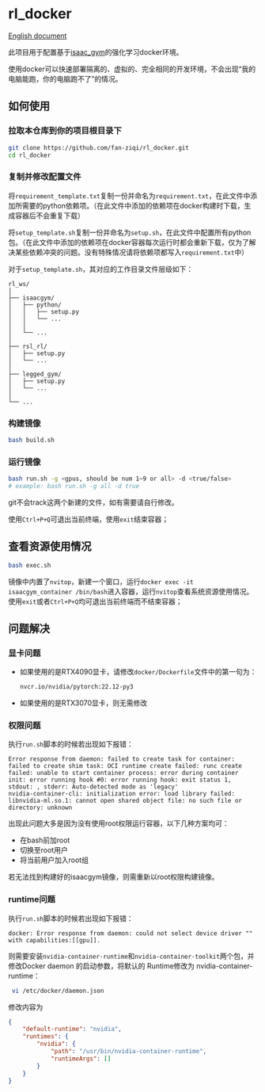# rl_docker

[English document](README.md)

此项目用于配置基于[isaac_gym](https://developer.nvidia.com/isaac-gym)的强化学习docker环境。

使用docker可以快速部署隔离的、虚拟的、完全相同的开发环境，不会出现“我的电脑能跑，你的电脑跑不了”的情况。

## 如何使用

### 拉取本仓库到你的项目根目录下

```bash
git clone https://github.com/fan-ziqi/rl_docker.git
cd rl_docker
```

### 复制并修改配置文件

将`requirement_template.txt`复制一份并命名为`requirement.txt`，在此文件中添加所需要的python依赖项。（在此文件中添加的依赖项在docker构建时下载，生成容器后不会重复下载）

将`setup_template.sh`复制一份并命名为`setup.sh`，在此文件中配置所有python包。（在此文件中添加的依赖项在docker容器每次运行时都会重新下载，仅为了解决某些依赖冲突的问题。没有特殊情况请将依赖项都写入`requirement.txt`中）

对于`setup_template.sh`，其对应的工作目录文件层级如下：

```
rl_ws/
│
├── isaacgym/
│   ├── python/
│   │   ├── setup.py
│   │   └── ...
│   │
│   └── ...
│
├── rsl_rl/
│   ├── setup.py
│   └── ...
│
├── legged_gym/
│   ├── setup.py
│   └── ...
│
└── ...
```

### 构建镜像

```bash
bash build.sh
```

### 运行镜像

```bash
bash run.sh -g <gpus, should be num 1~9 or all> -d <true/false>
# example: bash run.sh -g all -d true
```

git不会track这两个新建的文件，如有需要请自行修改。

使用`Ctrl+P+Q`可退出当前终端，使用`exit`结束容器；

## 查看资源使用情况

```bash
bash exec.sh
```

镜像中内置了`nvitop`，新建一个窗口，运行`docker exec -it isaacgym_container /bin/bash`进入容器，运行`nvitop`查看系统资源使用情况。使用`exit`或者`Ctrl+P+Q`均可退出当前终端而不结束容器；

## 问题解决

### 显卡问题

* 如果使用的是RTX4090显卡，请修改`docker/Dockerfile`文件中的第一句为：

  ```dockerfile
  nvcr.io/nvidia/pytorch:22.12-py3
  ```

* 如果使用的是RTX3070显卡，则无需修改

### 权限问题

执行`run.sh`脚本的时候若出现如下报错：

```
Error response from daemon: failed to create task for container: failed to create shim task: OCI runtime create failed: runc create failed: unable to start container process: error during container init: error running hook #0: error running hook: exit status 1, stdout: , stderr: Auto-detected mode as 'legacy'
nvidia-container-cli: initialization error: load library failed: libnvidia-ml.so.1: cannot open shared object file: no such file or directory: unknown
```

出现此问题大多是因为没有使用root权限运行容器，以下几种方案均可：

* 在bash前加root
* 切换至root用户
* 将当前用户加入root组

若无法找到构建好的isaacgym镜像，则需重新以root权限构建镜像。

### runtime问题

执行`run.sh`脚本的时候若出现如下报错：

```
docker: Error response from daemon: could not select device driver "" with capabilities:[[gpu]].
```

则需要安装`nvidia-container-runtime`和`nvidia-container-toolkit`两个包，并修改Docker daemon 的启动参数，将默认的 Runtime修改为 nvidia-container-runtime：

```bash
 vi /etc/docker/daemon.json 
```

修改内容为

```json
{
    "default-runtime": "nvidia",
    "runtimes": {
        "nvidia": {
            "path": "/usr/bin/nvidia-container-runtime",
            "runtimeArgs": []
        }
    }
}
```
